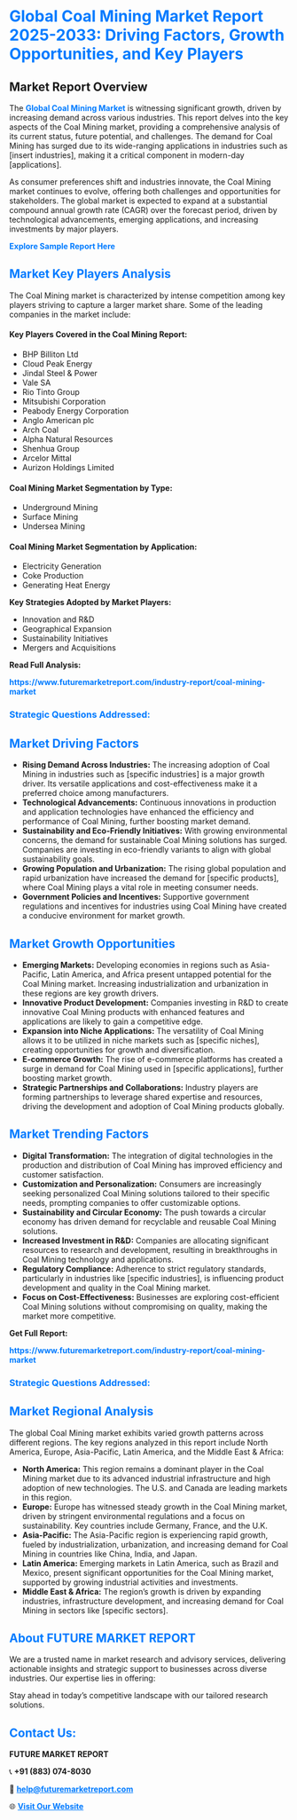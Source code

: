 <h1 style="color: #007BFF;">Global Coal Mining Market Report 2025-2033: Driving Factors, Growth Opportunities, and Key Players</h1>

<section id="overview">
<h2>Market Report Overview</h2>
<p>The <a href="https://www.futuremarketreport.com/industry-report/coal-mining-market" style="color: #007BFF; text-decoration: none;"><strong>Global Coal Mining Market</strong></a> is witnessing significant growth, driven by increasing demand across various industries. This report delves into the key aspects of the Coal Mining market, providing a comprehensive analysis of its current status, future potential, and challenges. The demand for Coal Mining has surged due to its wide-ranging applications in industries such as [insert industries], making it a critical component in modern-day [applications].</p>
<p>As consumer preferences shift and industries innovate, the Coal Mining market continues to evolve, offering both challenges and opportunities for stakeholders. The global market is expected to expand at a substantial compound annual growth rate (CAGR) over the forecast period, driven by technological advancements, emerging applications, and increasing investments by major players.</p>
</section>

<section id="overview">
<p><a href="https://www.futuremarketreport.com/request-sample/reportId=89131" style="color: #007BFF; text-decoration: none;"><strong>Explore Sample Report Here</strong></a></p>
</section>

<section id="key-players">
<h2 style="color: #007BFF;">Market Key Players Analysis</h2>
<p>The Coal Mining market is characterized by intense competition among key players striving to capture a larger market share. Some of the leading companies in the market include:</p>
<h4>Key Players Covered in the Coal Mining Report:</h4>
<ul><li>BHP Billiton Ltd</li><li>Cloud Peak Energy</li><li>Jindal Steel &amp; Power</li><li>Vale SA</li><li>Rio Tinto Group</li><li>Mitsubishi Corporation</li><li>Peabody Energy Corporation</li><li>Anglo American plc</li><li>Arch Coal</li><li>Alpha Natural Resources</li><li>Shenhua Group</li><li>Arcelor Mittal</li><li>Aurizon Holdings Limited</li></ul>
<h4>Coal Mining Market Segmentation by Type:</h4>
<ul><li>Underground Mining</li><li>Surface Mining</li><li>Undersea Mining</li></ul>

<h4>Coal Mining Market Segmentation by Application:</h4>
<ul><li>Electricity Generation</li><li>Coke Production</li><li>Generating Heat Energy</li></ul>
<p><strong>Key Strategies Adopted by Market Players:</strong></p>
<ul>
<li>Innovation and R&D</li>
<li>Geographical Expansion</li>
<li>Sustainability Initiatives</li>
<li>Mergers and Acquisitions</li>
</ul>
</section>

<section>
<p><strong>Read Full Analysis: </strong></p><a href="https://www.futuremarketreport.com/industry-report/coal-mining-market" style="color: #007BFF; text-decoration: none;"><strong>https://www.futuremarketreport.com/industry-report/coal-mining-market</strong></a>
<h3 style="color: #007BFF;">Strategic Questions Addressed:</h3>
</section>

<section id="driving-factors">
<h2 style="color: #007BFF;">Market Driving Factors</h2>
<ul>
<li><strong>Rising Demand Across Industries:</strong> The increasing adoption of Coal Mining in industries such as [specific industries] is a major growth driver. Its versatile applications and cost-effectiveness make it a preferred choice among manufacturers.</li>
<li><strong>Technological Advancements:</strong> Continuous innovations in production and application technologies have enhanced the efficiency and performance of Coal Mining, further boosting market demand.</li>
<li><strong>Sustainability and Eco-Friendly Initiatives:</strong> With growing environmental concerns, the demand for sustainable Coal Mining solutions has surged. Companies are investing in eco-friendly variants to align with global sustainability goals.</li>
<li><strong>Growing Population and Urbanization:</strong> The rising global population and rapid urbanization have increased the demand for [specific products], where Coal Mining plays a vital role in meeting consumer needs.</li>
<li><strong>Government Policies and Incentives:</strong> Supportive government regulations and incentives for industries using Coal Mining have created a conducive environment for market growth.</li>
</ul>
</section>

<section id="growth-opportunities">
<h2 style="color: #007BFF;">Market Growth Opportunities</h2>
<ul>
<li><strong>Emerging Markets:</strong> Developing economies in regions such as Asia-Pacific, Latin America, and Africa present untapped potential for the Coal Mining market. Increasing industrialization and urbanization in these regions are key growth drivers.</li>
<li><strong>Innovative Product Development:</strong> Companies investing in R&D to create innovative Coal Mining products with enhanced features and applications are likely to gain a competitive edge.</li>
<li><strong>Expansion into Niche Applications:</strong> The versatility of Coal Mining allows it to be utilized in niche markets such as [specific niches], creating opportunities for growth and diversification.</li>
<li><strong>E-commerce Growth:</strong> The rise of e-commerce platforms has created a surge in demand for Coal Mining used in [specific applications], further boosting market growth.</li>
<li><strong>Strategic Partnerships and Collaborations:</strong> Industry players are forming partnerships to leverage shared expertise and resources, driving the development and adoption of Coal Mining products globally.</li>
</ul>
</section>

<section id="trending-factors">
<h2 style="color: #007BFF;">Market Trending Factors</h2>
<ul>
<li><strong>Digital Transformation:</strong> The integration of digital technologies in the production and distribution of Coal Mining has improved efficiency and customer satisfaction.</li>
<li><strong>Customization and Personalization:</strong> Consumers are increasingly seeking personalized Coal Mining solutions tailored to their specific needs, prompting companies to offer customizable options.</li>
<li><strong>Sustainability and Circular Economy:</strong> The push towards a circular economy has driven demand for recyclable and reusable Coal Mining solutions.</li>
<li><strong>Increased Investment in R&D:</strong> Companies are allocating significant resources to research and development, resulting in breakthroughs in Coal Mining technology and applications.</li>
<li><strong>Regulatory Compliance:</strong> Adherence to strict regulatory standards, particularly in industries like [specific industries], is influencing product development and quality in the Coal Mining market.</li>
<li><strong>Focus on Cost-Effectiveness:</strong> Businesses are exploring cost-efficient Coal Mining solutions without compromising on quality, making the market more competitive.</li>
</ul>
</section>

<section>
<p><strong>Get Full Report: </strong></p><a href="https://www.futuremarketreport.com/industry-report/coal-mining-market" style="color: #007BFF; text-decoration: none;"><strong>https://www.futuremarketreport.com/industry-report/coal-mining-market</strong></a>
<h3 style="color: #007BFF;">Strategic Questions Addressed:</h3>
</section>


<section id="regional-analysis">
<h2 style="color: #007BFF;">Market Regional Analysis</h2>
<p>The global Coal Mining market exhibits varied growth patterns across different regions. The key regions analyzed in this report include North America, Europe, Asia-Pacific, Latin America, and the Middle East & Africa:</p>
<ul>
<li><strong>North America:</strong> This region remains a dominant player in the Coal Mining market due to its advanced industrial infrastructure and high adoption of new technologies. The U.S. and Canada are leading markets in this region.</li>
<li><strong>Europe:</strong> Europe has witnessed steady growth in the Coal Mining market, driven by stringent environmental regulations and a focus on sustainability. Key countries include Germany, France, and the U.K.</li>
<li><strong>Asia-Pacific:</strong> The Asia-Pacific region is experiencing rapid growth, fueled by industrialization, urbanization, and increasing demand for Coal Mining in countries like China, India, and Japan.</li>
<li><strong>Latin America:</strong> Emerging markets in Latin America, such as Brazil and Mexico, present significant opportunities for the Coal Mining market, supported by growing industrial activities and investments.</li>
<li><strong>Middle East & Africa:</strong> The region’s growth is driven by expanding industries, infrastructure development, and increasing demand for Coal Mining in sectors like [specific sectors].</li>
</ul>
</section>

<footer>
<h2 style="color: #007BFF;">About FUTURE MARKET REPORT</h2>
<p>We are a trusted name in market research and advisory services, delivering actionable insights and strategic support to businesses across diverse industries. Our expertise lies in offering:</p>

<p>Stay ahead in today’s competitive landscape with our tailored research solutions.</p>

<h2 style="color: #007BFF;">Contact Us:</h2>
<p><strong>FUTURE MARKET REPORT</strong></p>
<p>📞 <strong>+91 (883) 074-8030</strong></p>
<p>📧 <strong><a href="mailto:help@futuremarketreport.com" style="color: #007BFF;">help@futuremarketreport.com</a></strong></p>
<p>🌐 <strong><a href="https://www.futuremarketreport.com/" style="color: #007BFF;">Visit Our Website</a></strong></p>
</footer>